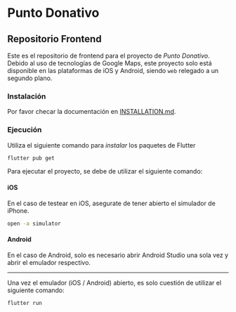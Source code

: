 # Punto Donativo
## Repositorio Frontend

Este es el repositorio de frontend para el proyecto de *Punto Donativo*.
Debido al uso de tecnologías de Google Maps, este proyecto solo está disponible en las plataformas de iOS y Android, siendo `web` relegado a un segundo plano. 

### Instalación

Por favor checar la documentación en [INSTALLATION.md](./INSTALLATION.md). 

### Ejecución

Utiliza el siguiente comando para *instalar* los paquetes de Flutter 

```bash
flutter pub get
```

Para ejecutar el proyecto, se debe de utilizar el siguiente comando: 

#### iOS
En el caso de testear en iOS, asegurate de tener abierto el simulador de iPhone.
```bash
open -a simulator
```

#### Android 
En el caso de Android, solo es necesario abrir Android Studio una sola vez y abrir el emulador respectivo.  

--- 
Una vez el emulador (iOS / Android) abierto, es solo cuestión de utilizar el siguiente comando:


```bash
flutter run
```
